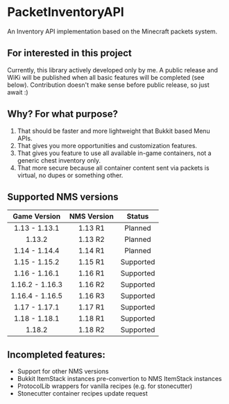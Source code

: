 # PacketInventoryAPI
An Inventory API implementation based on the Minecraft packets system.

## For interested in this project
Currently, this library actively developed only by me.
A public release and WiKi will be published when all basic features will be completed (see below).
Contribution doesn't make sense before public release, so just await :)

## Why? For what purpose?
1) That should be faster and more lightweight that Bukkit based Menu APIs.
2) That gives you more opportunities and customization features.
3) That gives you feature to use all available in-game containers, not a generic chest inventory only.
4) That more secure because all container content sent via packets is virtual, no dupes or something other.

## Supported NMS versions
|  Game Version   | NMS Version | Status |
|:---------------:|:-----------:|:---:|
|  1.13 - 1.13.1  |   1.13 R1   | Planned |
|     1.13.2      |   1.13 R2   | Planned |
|  1.14 - 1.14.4  |   1.14 R1   | Planned |
|  1.15 - 1.15.2  |   1.15 R1   | Supported |
|  1.16 - 1.16.1  |   1.16 R1   | Supported |
| 1.16.2 - 1.16.3 |   1.16 R2   | Supported |
| 1.16.4 - 1.16.5 |   1.16 R3   | Supported |
|  1.17 - 1.17.1  |   1.17 R1   | Supported |
|  1.18 - 1.18.1  |   1.18 R1   | Supported |
|     1.18.2      |   1.18 R2   | Supported |

## Incompleted features:
- Support for other NMS versions
- Bukkit ItemStack instances pre-convertion to NMS ItemStack instances
- ProtocolLib wrappers for vanilla recipes (e.g. for stonecutter)
- Stonecutter container recipes update request